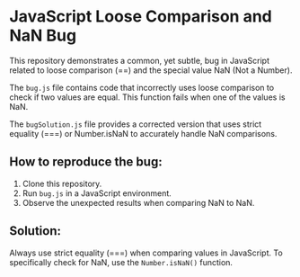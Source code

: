 # JavaScript Loose Comparison and NaN Bug

This repository demonstrates a common, yet subtle, bug in JavaScript related to loose comparison (==) and the special value NaN (Not a Number).

The `bug.js` file contains code that incorrectly uses loose comparison to check if two values are equal.  This function fails when one of the values is NaN.

The `bugSolution.js` file provides a corrected version that uses strict equality (===) or Number.isNaN to accurately handle NaN comparisons.

## How to reproduce the bug:
1. Clone this repository.
2. Run `bug.js` in a JavaScript environment.
3. Observe the unexpected results when comparing NaN to NaN.

## Solution:
Always use strict equality (===) when comparing values in JavaScript. To specifically check for NaN, use the `Number.isNaN()` function.